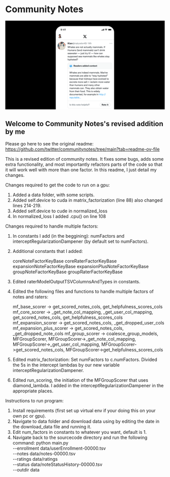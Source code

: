 # Community Notes

![](/documentation/images/help-rate-this-note-expanded.png)

## Welcome to Community Notes's revised addition by me

Please go here to see the original readme: https://github.com/twitter/communitynotes/tree/main?tab=readme-ov-file

This is a revised edition of community notes. It fixes some bugs, adds some extra functionality, and most importantly refactors parts of the code so that it will work well with more than one factor. In this readme, I just detail my changes.

Changes required to get the code to run on a gpu:

1. Added a data folder, with some scripts.
2. Added self.device to cuda in matrix_factorization (line 88) also changed lines 214-219.
3. Added self.device to cude in normalized_loss
4. In normalized_loss I added .cpu() on line 108

Changes required to handle multiple factors:

1. In constants I add (in the beggining): numFactors and interceptRegularizationDampener (by default set to numFactors).
2. Additional constants that I added:

   coreNoteFactorKeyBase
   coreRaterFactorKeyBase
   expansionNoteFactorKeyBase
   expansionPlusNoteFactorKeyBase
   groupNoteFactorKeyBase
   groupRaterFactorKeyBase

3. Edited raterModelOutputTSVColumnsAndTypes in constants.
4. Edited the following files and functions to handle multiple factors of notes and raters:

   mf_base_scorer -> get_scored_notes_cols, get_helpfulness_scores_cols
   mf_core_scorer -> \_get_note_col_mapping, \_get_user_col_mapping, get_scored_notes_cols, get_helpfulness_scores_cols
   mf_expansion_scorer -> get_scored_notes_cols, \_get_dropped_user_cols
   mf_expansion_plus_scorer -> get_scored_notes_cols, \_get_dropped_note_cols
   mf_group_scorer -> coalesce_group_models, MFGroupScorer, MFGroupScorer->\_get_note_col_mapping, MFGroupScorer->\_get_user_col_mapping, MFGroupScorer->get_scored_notes_cols, MFGroupScorer->get_helpfulness_scores_cols

5. Edited matrix_factorization:
   Set numFactors to c.numFactors. Divided the 5s in the intercept lambdas by our new variable interceptRegularizationDampener.
6. Edited run_scoring, the initiation of the MFGroupScorer that uses diamond_lambda. I added in the interceptRegularizationDampener in the appropriate places.

Instructions to run program:

1. Install requirements (first set up virtual env if your doing this on your own pc or gpu).
2. Navigate to data folder and download data using by editing the date in the download_data file and running it.
3. Edit num_factors in constants to whatever you want, default is 1.
4. Navigate back to the sourcecode directory and run the following command:
   python main.py \
    --enrollment data/userEnrollment-00000.tsv \
    --notes data/notes-00000.tsv \
    --ratings data/ratings \
    --status data/noteStatusHistory-00000.tsv \
    --outdir data
